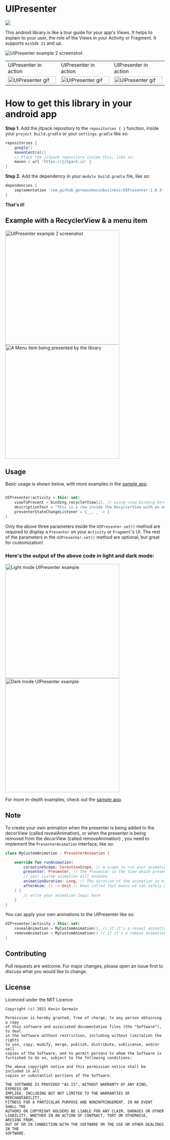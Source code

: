 # UIPresenter

[![](https://jitpack.io/v/germainkevinbusiness/UIPresenter.svg)](https://jitpack.io/#germainkevinbusiness/UIPresenter)

This android library is like a tour guide for your app's Views. It helps to explain to your user,
the role of the Views in your Activity or Fragment. It supports ```minSdk 21``` and up.

<img src="/screenshots/device-2021-12-17-140025.png" alt="UIPresenter example 2 screenshot"/>

<table>
  <tr>
    <td>UIPresenter in action</td>
    <td>UIPresenter in action</td>
    <td>UIPresenter in action</td>
  </tr>
  <tr>
    <td valign="top"><img src="https://user-images.githubusercontent.com/67168053/170114205-f57cb4a1-9637-4c46-b40e-656865cd8799.gif" alt="UIPresenter gif" width="100%" height="auto"/></td>
    <td valign="top"><img src="https://user-images.githubusercontent.com/67168053/170114205-f57cb4a1-9637-4c46-b40e-656865cd8799.gif" alt="UIPresenter gif" width="100%" height="auto"/></td>
    <td valign="top"><img src="https://user-images.githubusercontent.com/67168053/170114205-f57cb4a1-9637-4c46-b40e-656865cd8799.gif" alt="UIPresenter gif" width="100%" height="auto"/></td>
  </tr>
 </table>

# How to get this library in your android app

**Step 1.** Add the jitpack repository to the ``repositories { }``  function, inside
your ``project build.gradle`` or your ``settings.gradle`` like so:

```groovy
repositories {
    google()
    mavenCentral()
    // Place the jitpack repository inside this, like so:
    maven { url 'https://jitpack.io' }
}
```

**Step 2.** Add the dependency in your ``` module build.gradle ``` file, like so:

```groovy
dependencies {
    implementation 'com.github.germainkevinbusiness:UIPresenter:1.0.3'
}
```

**That's it!**

## Example with a RecyclerView & a menu item

<div>
<img src="/screenshots/device-2021-12-17-135021.png" alt="UIPresenter example 2 screenshot" width="360" />
<img src="/screenshots/device-2021-12-17-135123.png" alt="A Menu item being presented by the library" width="360" />
</div>

## Usage

Basic usage is shown below, with more examples in the
[sample app](https://github.com/germainkevinbusiness/UIPresenter/tree/master/sample).

```kotlin

UIPresenter(activity = this).set(
    viewToPresent = binding.recyclerView[2], // using view binding here
    descriptionText = "This is a row inside the RecyclerView with an animal image and name",
    presenterStateChangeListener = { _, _ -> }
)
```

Only the above three parameters inside the ```UIPresenter.set()``` method are required to display
a ```Presenter``` on your ```Activity``` or ```Fragment```'s UI. The rest of the parameters in
the ```UIPresenter.set()``` method are optional, but great for customization!

### Here's the output of the above code in light and dark mode:

<div>
<img src="/screenshots/device-2021-12-15-181310.png" alt="Light mode UIPresenter example" width="360" />
<img src="/screenshots/device-2021-12-15-181210.png" alt="Dark mode UIPresenter example" width="360" />
</div>

For more in-depth examples, check out
the [sample app](https://github.com/germainkevinbusiness/UIPresenter/tree/master/sample).

## Note

To create your own animation when the presenter is being added to the decorView (called
revealAnimation), or when the presenter is being removed from the decorView (called removeAnimation)
, you need to implement the ```PresenterAnimation``` interface, like so:

````kotlin
class MyCustomAnimation : PresenterAnimation {

    override fun runAnimation(
        coroutineScope: CoroutineScope, // A scope to run your animation in, if you want
        presenter: Presenter, // The Presenter is the View which presents your UI and the View that
        // your custom animation will animate.
        animationDuration: Long, // The duration of the animation in milliseconds
        afterAnim: () -> Unit // When called that means we can safely consider this animation to be done
    ) {
        // write your animation logic here
    }
}
````

You can apply your own animations to the UIPresenter like so:

```kotlin
UIPresenter(activity = this).set(
    revealAnimation = MyCustomAnimation(), // if it's a reveal animation
    removeAnimation = MyCustomAnimation() // if it's a remove animation
)
```

## Contributing

Pull requests are welcome. For major changes, please open an issue first to discuss what you would
like to change.

## License

Licenced under the MIT Licence

```
Copyright (c) 2021 Kevin Germain

Permission is hereby granted, free of charge, to any person obtaining a copy
of this software and associated documentation files (the "Software"), to deal
in the Software without restriction, including without limitation the rights
to use, copy, modify, merge, publish, distribute, sublicense, and/or sell
copies of the Software, and to permit persons to whom the Software is
furnished to do so, subject to the following conditions:

The above copyright notice and this permission notice shall be included in all
copies or substantial portions of the Software.

THE SOFTWARE IS PROVIDED "AS IS", WITHOUT WARRANTY OF ANY KIND, EXPRESS OR
IMPLIED, INCLUDING BUT NOT LIMITED TO THE WARRANTIES OF MERCHANTABILITY,
FITNESS FOR A PARTICULAR PURPOSE AND NONINFRINGEMENT. IN NO EVENT SHALL THE
AUTHORS OR COPYRIGHT HOLDERS BE LIABLE FOR ANY CLAIM, DAMAGES OR OTHER
LIABILITY, WHETHER IN AN ACTION OF CONTRACT, TORT OR OTHERWISE, ARISING FROM,
OUT OF OR IN CONNECTION WITH THE SOFTWARE OR THE USE OR OTHER DEALINGS IN THE
SOFTWARE.
```

